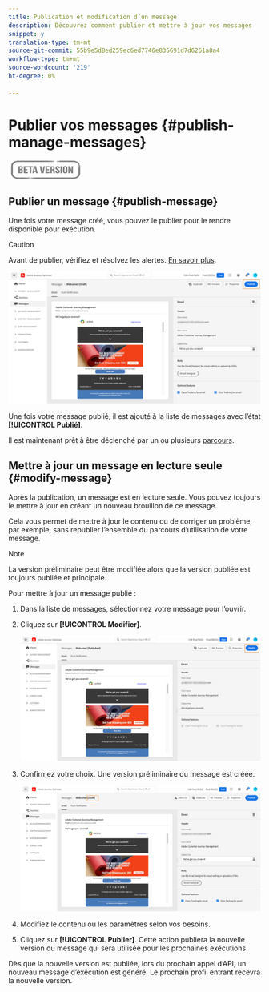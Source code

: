 ```yaml
---
title: Publication et modification d’un message
description: Découvrez comment publier et mettre à jour vos messages
snippet: y
translation-type: tm+mt
source-git-commit: 55b9e5d8ed259ec6ed7746e835691d7d6261a8a4
workflow-type: tm+mt
source-wordcount: '219'
ht-degree: 0%

---
```


# Publier vos messages {#publish-manage-messages}

![](assets/do-not-localize/badge.png)

## Publier un message {#publish-message}

Une fois votre message créé, vous pouvez le publier pour le rendre disponible pour exécution.

>[!CAUTION]
>
>Avant de publier, vérifiez et résolvez les alertes. [En savoir plus](alerts.md).

![](assets/publish-message.png)

Une fois votre message publié, il est ajouté à la liste de messages avec l’état **[!UICONTROL Publié]**.

Il est maintenant prêt à être déclenché par un ou plusieurs [parcours](building-journeys/journey.md).

## Mettre à jour un message en lecture seule {#modify-message}

Après la publication, un message est en lecture seule. Vous pouvez toujours le mettre à jour en créant un nouveau brouillon de ce message.

Cela vous permet de mettre à jour le contenu ou de corriger un problème, par exemple, sans republier l’ensemble du parcours d’utilisation de votre message.

>[!NOTE]
>
>La version préliminaire peut être modifiée alors que la version publiée est toujours publiée et principale.

Pour mettre à jour un message publié :

1. Dans la liste de messages, sélectionnez votre message pour l’ouvrir.

1. Cliquez sur **[!UICONTROL Modifier]**.

   ![](assets/message-modify.png)

1. Confirmez votre choix. Une version préliminaire du message est créée.

   ![](assets/message-modify-v2.png)

1. Modifiez le contenu ou les paramètres selon vos besoins.
1. Cliquez sur **[!UICONTROL Publier]**. Cette action publiera la nouvelle version du message qui sera utilisée pour les prochaines exécutions.

Dès que la nouvelle version est publiée, lors du prochain appel d’API, un nouveau message d’exécution est généré. Le prochain profil entrant recevra la nouvelle version.

<!--For batch messages, the audience/segment being processed in the previous execution will not be affected by the new version. Only the next incoming API call with an audience/segment will generate a new message execution with the new version.-->
